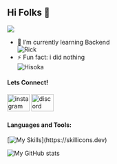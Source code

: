 ## Hi Folks 👋
<div align="left">
  <img src="https://visitor-badge.laobi.icu/badge?page_id=urmalevolent.urmalevolent&right_color=crimson&left_text=Visitors"  />
</div>

<!--
**urmalevolent/urmalevolent** is a ✨ _special_ ✨ repository because its `README.md` (this file) appears on your GitHub profile.

Here are some ideas to get you started:

- 🔭 I’m currently working on ...
- 🌱 I’m currently learning ...
- 👯 I’m looking to collaborate on ...
- 🤔 I’m looking for help with ...
- 💬 Ask me about ...
- 📫 How to reach me: ...
- 😄 Pronouns: ...
- ⚡ Fun fact: ...
-->
- 🌱 I’m currently learning Backend <br/>
 ![Rick](https://media2.giphy.com/media/v1.Y2lkPTc5MGI3NjExcWQ1bGRwZTAwMDc3OTJjY3k3Nmc0YXVieDd5c2l6eWQyNmpyMXh2eSZlcD12MV9pbnRlcm5hbF9naWZfYnlfaWQmY3Q9Zw/iOPiWX4wUMhly5mFP4/giphy.gif)
- ⚡ Fun fact: i did nothing <br/>
 ![Hisoka](https://media4.giphy.com/media/v1.Y2lkPTc5MGI3NjExYXFiczFib2owYzRvaHl5eG1vbW90dTJtcXpyaXk2NzJqcjRwMTE1dCZlcD12MV9pbnRlcm5hbF9naWZfYnlfaWQmY3Q9Zw/IurNlhZHaj7TG/giphy.gif)

#### Lets Connect!
<div align="left">
  <img src="https://raw.githubusercontent.com/maurodesouza/profile-readme-generator/master/src/assets/icons/social/instagram/default.svg" width="52" height="40" alt="instagram logo" src="https://www.instagram.com/rizqradt/"  />
  <img src="https://raw.githubusercontent.com/maurodesouza/profile-readme-generator/master/src/assets/icons/social/discord/default.svg" width="52" height="40" alt="discord logo"  />
</div>

#### Languages and Tools:
[![My Skills](https://skillicons.dev/icons?i=js,html,css,php,py,java,flutter,dart,bootstrap,figma,anaconda,androidstudio,vue,laravel,mysql,nodejs,sqlite,tailwind,)](https://skillicons.dev)

![My GitHub stats](https://github-readme-stats.vercel.app/api?username=urmalevolent&show_icons=true&theme=tokyonight)
